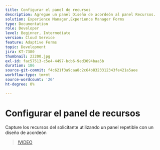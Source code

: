 ```yaml
---
title: Configurar el panel de recursos
description: Agregue un panel Diseño de acordeón al panel Recursos.
solution: Experience Manager,Experience Manager Forms
type: Documentation
role: Developer
level: Beginner, Intermediate
version: Cloud Service
feature: Adaptive Forms
topic: Development
jira: KT-7380
thumbnail: 22200.jpg
exl-id: fac57513-c5e4-4497-bcb6-9ed3094baa5b
duration: 186
source-git-commit: f4c621f3a9caa8c2c64b8323312343fe421a5aee
workflow-type: tm+mt
source-wordcount: '26'
ht-degree: 0%

---
```


# Configurar el panel de recursos

Capture los recursos del solicitante utilizando un panel repetible con un diseño de acordeón

>[!VIDEO](https://video.tv.adobe.com/v/336473?quality=12&learn=on)
